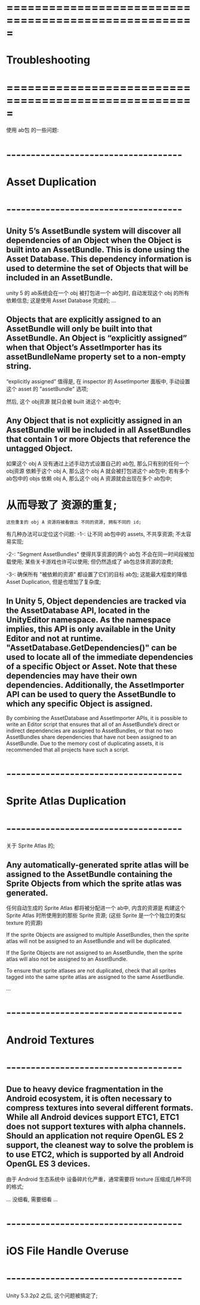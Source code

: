 # ===================================================== #
#           Troubleshooting
# ===================================================== #

使用 ab包 的一些问题:

# ------------------------------------ #
#        Asset Duplication
# ------------------------------------ #
Unity 5’s AssetBundle system will discover all dependencies of an Object when the Object is built into an AssetBundle. 
This is done using the Asset Database. This dependency information is used to determine the set of Objects that will be included in an AssetBundle.
---
unity 5 的 ab系统会在一个 obj 被打包进一个 ab包时, 自动发现这个 obj 的所有依赖信息;
这是使用 Asset Database 完成的;
...

Objects that are explicitly assigned to an AssetBundle will only be built into that AssetBundle. An Object is “explicitly assigned” when that Object’s AssetImporter has its assetBundleName property set to a non-empty string.
---
“explicitly assigned” 值得是, 在 inspector 的 AssetImporter 面板中, 手动设置这个 asset 的 "assetBundle" 选项;

然后, 这个 obj资源 就只会被 built 进这个 ab包中;


Any Object that is not explicitly assigned in an AssetBundle will be included in all AssetBundles that contain 1 or more Objects that reference the untagged Object.
---
如果这个 obj A 没有通过上述手动方式设置自己的 ab包, 那么只有别的任何一个 obj资源 依赖于这个 obj A, 那么这个 obj A 就会被打包进这个 ab包中;
若有多个 ab包中的 objs 依赖 obj A, 那么这个 obj A 资源就会出现在多个 ab包中; 
# 从而导致了 资源的重复;
    这些重复的 obj A 资源将被看做出 不同的资源, 拥有不同的 id;

有几种办法可以定位这个问题:
-1-:
    让不同 ab包中的 assets, 不共享资源;
    不太容易实现;

-2-:
    "Segment AssetBundles" 使得共享资源的两个 ab包 不会在同一时间段被加载使用;
    某些关卡游戏也许可以使用;
    但仍然造成了 ab包总体资源的浪费;

-3-:
    确保所有 "被依赖的资源" 都设置了它们的目标 ab包;
    这能最大程度的降低 Asset Duplication, 但是也增加了复杂度;


In Unity 5, Object dependencies are tracked via the AssetDatabase API, located in the UnityEditor namespace. As the namespace implies, this API is only available in the Unity Editor and not at runtime. "AssetDatabase.GetDependencies()" can be used to locate all of the immediate dependencies of a specific Object or Asset. Note that these dependencies may have their own dependencies. Additionally, the AssetImporter API can be used to query the AssetBundle to which any specific Object is assigned.
---

By combining the AssetDatabase and AssetImporter APIs, it is possible to write an Editor script that ensures that all of an AssetBundle’s direct or indirect dependencies are assigned to AssetBundles, or that no two AssetBundles share dependencies that have not been assigned to an AssetBundle. Due to the memory cost of duplicating assets, it is recommended that all projects have such a script.

# ------------------------------------ #
#       Sprite Atlas Duplication
# ------------------------------------ #
关于 Sprite Atlas 的;

Any automatically-generated sprite atlas will be assigned to the AssetBundle containing the Sprite Objects from which the sprite atlas was generated. 
---
任何自动生成的 Sprite Atlas 都将被分配进一个 ab中, 内含的资源是 构建这个 Sprite Atlas 时所使用到的那些 Sprite 资源;
(这些 Sprite 是一个个独立的类似 texture 的资源)

If the sprite Objects are assigned to multiple AssetBundles, then the sprite atlas will not be assigned to an AssetBundle and will be duplicated.

If the Sprite Objects are not assigned to an AssetBundle, then the sprite atlas will also not be assigned to an AssetBundle.

To ensure that sprite atlases are not duplicated, check that all sprites tagged into the same sprite atlas are assigned to the same AssetBundle.

...


# ------------------------------------ #
#       Android Textures
# ------------------------------------ #

Due to heavy device fragmentation in the Android ecosystem, it is often necessary to compress textures into several different formats. While all Android devices support ETC1, ETC1 does not support textures with alpha channels. Should an application not require OpenGL ES 2 support, the cleanest way to solve the problem is to use ETC2, which is supported by all Android OpenGL ES 3 devices.
---
由于 Android 生态系统中 设备碎片化严重，通常需要将 texture 压缩成几种不同的格式;

... 没细看, 需要细看 ...


# ------------------------------------ #
#      iOS File Handle Overuse
# ------------------------------------ #

Unity 5.3.2p2 之后, 这个问题被搞定了;










































































